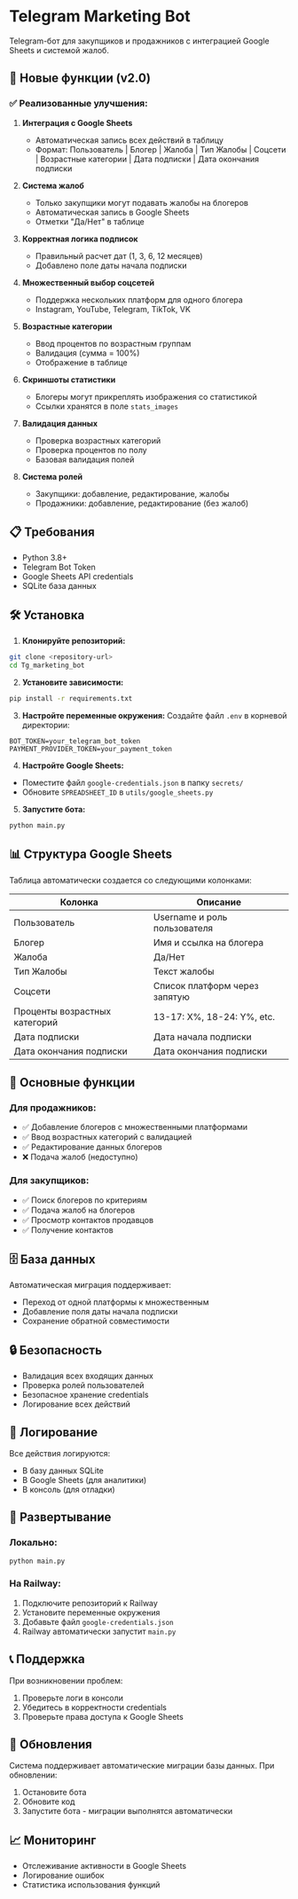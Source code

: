# Telegram Marketing Bot

Telegram-бот для закупщиков и продажников с интеграцией Google Sheets и системой жалоб.

## 🚀 Новые функции (v2.0)

### ✅ Реализованные улучшения:

1. **Интеграция с Google Sheets**
   - Автоматическая запись всех действий в таблицу
   - Формат: Пользователь | Блогер | Жалоба | Тип Жалобы | Соцсети | Возрастные категории | Дата подписки | Дата окончания подписки

2. **Система жалоб**
   - Только закупщики могут подавать жалобы на блогеров
   - Автоматическая запись в Google Sheets
   - Отметки "Да/Нет" в таблице

3. **Корректная логика подписок**
   - Правильный расчет дат (1, 3, 6, 12 месяцев)
   - Добавлено поле даты начала подписки

4. **Множественный выбор соцсетей**
   - Поддержка нескольких платформ для одного блогера
   - Instagram, YouTube, Telegram, TikTok, VK

5. **Возрастные категории**
   - Ввод процентов по возрастным группам
   - Валидация (сумма = 100%)
   - Отображение в таблице

6. **Скриншоты статистики**
   - Блогеры могут прикреплять изображения со статистикой
   - Ссылки хранятся в поле `stats_images`

6. **Валидация данных**
   - Проверка возрастных категорий
   - Проверка процентов по полу
   - Базовая валидация полей

7. **Система ролей**
   - Закупщики: добавление, редактирование, жалобы
   - Продажники: добавление, редактирование (без жалоб)

## 📋 Требования

- Python 3.8+
- Telegram Bot Token
- Google Sheets API credentials
- SQLite база данных

## 🛠️ Установка

1. **Клонируйте репозиторий:**
```bash
git clone <repository-url>
cd Tg_marketing_bot
```

2. **Установите зависимости:**
```bash
pip install -r requirements.txt
```

3. **Настройте переменные окружения:**
Создайте файл `.env` в корневой директории:
```env
BOT_TOKEN=your_telegram_bot_token
PAYMENT_PROVIDER_TOKEN=your_payment_token
```

4. **Настройте Google Sheets:**
- Поместите файл `google-credentials.json` в папку `secrets/`
- Обновите `SPREADSHEET_ID` в `utils/google_sheets.py`

5. **Запустите бота:**
```bash
python main.py
```

## 📊 Структура Google Sheets

Таблица автоматически создается со следующими колонками:

| Колонка | Описание |
|---------|----------|
| Пользователь | Username и роль пользователя |
| Блогер | Имя и ссылка на блогера |
| Жалоба | Да/Нет |
| Тип Жалобы | Текст жалобы |
| Соцсети | Список платформ через запятую |
| Проценты возрастных категорий | 13-17: X%, 18-24: Y%, etc. |
| Дата подписки | Дата начала подписки |
| Дата окончания подписки | Дата окончания подписки |

## 🔧 Основные функции

### Для продажников:
- ✅ Добавление блогеров с множественными платформами
- ✅ Ввод возрастных категорий с валидацией
- ✅ Редактирование данных блогеров
- ❌ Подача жалоб (недоступно)

### Для закупщиков:
- ✅ Поиск блогеров по критериям
- ✅ Подача жалоб на блогеров
- ✅ Просмотр контактов продавцов
- ✅ Получение контактов

## 🗄️ База данных

Автоматическая миграция поддерживает:
- Переход от одной платформы к множественным
- Добавление поля даты начала подписки
- Сохранение обратной совместимости

## 🔒 Безопасность

- Валидация всех входящих данных
- Проверка ролей пользователей
- Безопасное хранение credentials
- Логирование всех действий

## 📝 Логирование

Все действия логируются:
- В базу данных SQLite
- В Google Sheets (для аналитики)
- В консоль (для отладки)

## 🚀 Развертывание

### Локально:
```bash
python main.py
```

### На Railway:
1. Подключите репозиторий к Railway
2. Установите переменные окружения
3. Добавьте файл `google-credentials.json`
4. Railway автоматически запустит `main.py`

## 📞 Поддержка

При возникновении проблем:
1. Проверьте логи в консоли
2. Убедитесь в корректности credentials
3. Проверьте права доступа к Google Sheets

## 🔄 Обновления

Система поддерживает автоматические миграции базы данных. При обновлении:
1. Остановите бота
2. Обновите код
3. Запустите бота - миграции выполнятся автоматически

## 📈 Мониторинг

- Отслеживание активности в Google Sheets
- Логирование ошибок
- Статистика использования функций
